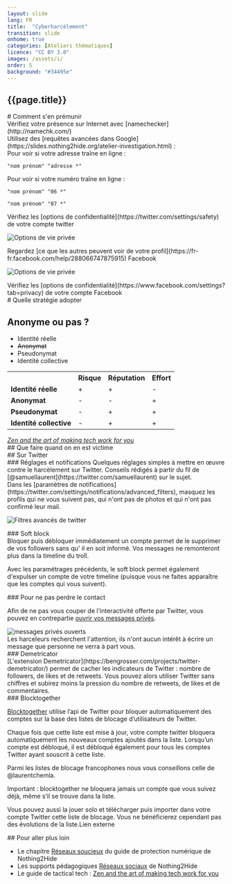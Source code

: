 ```yaml
---
layout: slide
lang: FR
title:  "Cyberharcèlement"
transition: slide
onhome: true
categories: [Ateliers thématiques]
licence: "CC BY 3.0"
images: /assets/i/
order: 5
background: "#34495e"
---
```


<section data-background="{{page.images}}harcelement.jpg">
    <h1>{{page.title}}</h1>    
</section>



<section data-background="{{page.background}}">

<section data-markdown data-background="{{page.background}}">
    # Comment s'en prémunir
</section>

<section data-markdown data-background="{{page.background}}">
Vérifiez votre présence sur Internet avec [namechecker](http://namechk.com/)
</section>

<section data-markdown data-background="{{page.background}}">
Utilisez des [requêtes avancées dans Google](https://slides.nothing2hide.org/atelier-investigation.html) : 
</section>

<section data-markdown data-background="{{page.background}}">
Pour voir si votre adresse traîne en ligne :

    "nom prénom" "adresse *"
</section>
<section data-markdown data-background="{{page.background}}">
Pour voir si votre numéro traîne en ligne :

    "nom prénom" "06 *"

    "nom prénom" "07 *"
</section>

<section data-markdown data-background="{{page.background}}">
Vérifiez les [options de confidentialité](https://twitter.com/settings/safety) de votre compte twitter

![Options de vie privée]({{page.images}}twitter-privacy.png)
</section>

<section data-markdown data-background="{{page.background}}">
Regardez [ce que les autres peuvent voir de votre profil](https://fr-fr.facebook.com/help/288066747875915) Facebook

![Options de vie privée]({{page.images}}facebook-privacy.png)
</section>

<section data-markdown data-background="{{page.background}}">
Vérifiez les [options de confidentialité](https://www.facebook.com/settings?tab=privacy) de votre compte Facebook
</section>
</section>





<section data-background="# {{page.background}}">
<section data-markdown data-background="{{page.background}}">
    # Quelle stratégie adopter
</section>
<section data-background="{{page.background}}">
    <h2>Anonyme ou pas ?</h2>
    <ul>
        <li>Identité réelle</li>
        <li><del>Anonymat</del></li>
        <li>Pseudonymat</li>
        <li>Identité collective</li>
    </ul>
</section>
<section data-background="{{page.background}}">
    <table>
        <tbody><tr>
            <th>
            </th>
            <th><b>Risque</b>
            </th>
            <th><b>Réputation</b>
            </th>
            <th><b>Effort</b>
            </th></tr>
            <tr>
            <td><b>Identité réelle</b>
            </td>
            <td>+
            </td>
            <td>+
            </td>
            <td>-
            </td></tr>
            <tr>
            <td><b>Anonymat</b>
            </td>
            <td>-
            </td>
            <td>-
            </td>
            <td>+
            </td></tr>
            <tr>
            <td><b>Pseudonymat</b>
            </td>
            <td>-
            </td>
            <td>+
            </td>
            <td>+
            </td></tr>
            <tr>
            <td><b>Identité collective</b>
            </td>
            <td>-
            </td>
            <td>+
            </td>
            <td>+
            </td></tr>
        </tbody>
    </table>
    <cite title="source"><a href="https://gendersec.tacticaltech.org/wiki/index.php/Complete_manual#Comparing_strategies">Zen and the art of making tech work for you</a></cite>
</section>
</section>





<section data-background="{{page.background}}">

<section data-markdown data-background="{{page.background}}">
## Que faire quand on en est victime
</section>

<section data-markdown data-background="{{page.images}}twitter-harassment.jpg">
## Sur Twitter
</section>

<section data-markdown data-background="{{page.background}}">
### Réglages et notifications
Quelques réglages simples à mettre en œuvre contre le harcèlement sur Twitter. Conseils rédigés à partir du fil de [@samuellaurent](https://twitter.com/samuellaurent) sur le sujet. 
</section>

<section data-markdown data-background="{{page.background}}">
Dans les [paramètres de notifications](https://twitter.com/settings/notifications/advanced_filters), masquez les profils qui ne vous suivent pas, qui n'ont pas de photos et qui n'ont pas confirmé leur mail.

![Filtres avancés de twitter]({{page.images}}twitter-filtre-avances.jpg)

</section>

<section data-markdown data-background="{{page.background}}">
### Soft block
</section>

<section data-markdown data-background="{{page.background}}">
Bloquer puis débloquer immédiatement un compte permet de le supprimer de vos followers sans qu' il en soit informé. Vos messages ne remonteront plus dans la timeline du troll. 

Avec les paramétrages précédents, le soft block permet également d'expulser un compte de votre timeline (puisque vous ne faites apparaître que les comptes qui vous suivent).
</section>

<section data-markdown data-background="{{page.background}}">
### Pour ne pas perdre le contact
</section>

<section data-background="{{page.background}}">
<p>Afin de ne pas vous couper de l'interactivité offerte par Twitter, vous pouvez en contrepartie <a href="https://twitter.com/settings/safety">ouvrir vos messages privés</a>.</p>

<img src="{{page.images}}twitter-mp.png" alt="messages privés ouverts">

<aside class="notes">Les harceleurs recherchent l'attention, ils n'ont aucun intérêt à  écrire un message que personne ne verra à part vous.</aside>
</section>

<section data-markdown >
### Demetricator
</section>

<section data-markdown data-background="{{page.background}}">
[L'extension Demetricator](https://bengrosser.com/projects/twitter-demetricator/) permet de cacher les indicateurs de Twitter : nombre de followers, de likes et de retweets. Vous pouvez alors utiliser Twitter sans chiffres et subirez moins la pression du nombre de retweets, de likes et de commentaires.
</section>

<section data-markdown data-background="{{page.background}}">
### Blocktogether
</section>

<section data-background="{{page.background}}">
<p><a href="https://blocktogether.org/">Blocktogether</a> utilise l’api de Twitter pour bloquer automatiquement des comptes sur la base des listes de blocage d’utilisateurs de Twitter.</p>

<p>Chaque fois que cette liste est mise à jour, votre compte twitter bloquera automatiquement les nouveaux comptes ajoutés dans la liste. Lorsqu’un compte est débloqué, il est débloqué également pour tous les comptes Twitter ayant souscrit à cette liste.</p>

<aside class="notes"> Parmi les listes de blocage francophones nous vous conseillons celle de @laurentchemla.

Important : blocktogether ne bloquera jamais un compte que vous suivez déjà, même s’il se trouve dans la liste.

Vous pouvez aussi la jouer solo et télécharger puis importer dans votre compte Twitter cette liste de blocage. Vous ne bénéficierez cependant pas des évolutions de la liste.Lien externe </aside>
</section>

</section>




<section data-markdown data-background="{{page.background}}">
## Pour aller plus loin

* Le chapitre [Réseaux soucieux](https://wiki.nothing2hide.org/doku.php?id=protectionnumerique:reseauxsociaux#les_reseaux_sociaux) du guide de protection numérique de Nothing2Hide
* Les supports pédagogiques [Réseaux sociaux](https://slides.nothing2hide.org/atelier-reseauxsociaux.html#/) de Nothing2Hide
* Le guide de tactical tech : [Zen and the art of making tech work for you](https://gendersec.tacticaltech.org/wiki/index.php/Complete_manual)
</section>